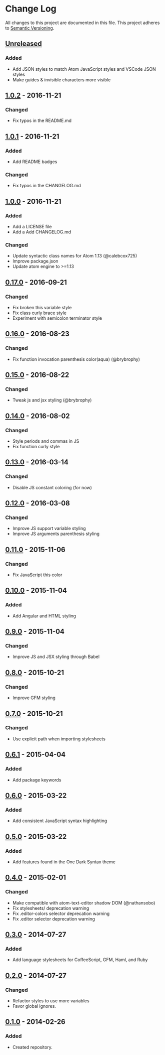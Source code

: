 # Change Log

All changes to this project are documented in this file. This project adheres to [Semantic Versioning](http://semver.org/).

## [Unreleased]
### Added
- Add JSON styles to match Atom JavaScript styles and VSCode JSON styles
- Make guides & invisible characters more visible

## [1.0.2] - 2016-11-21
### Changed
- Fix typos in the README.md

## [1.0.1] - 2016-11-21
### Added
- Add README badges

### Changed
- Fix typos in the CHANGELOG.md

## [1.0.0] - 2016-11-21
### Added
- Add a LICENSE file
- Add a Add CHANGELOG.md

### Changed
- Update syntactic class names for Atom 1.13 (@calebcox725)
- Improve package.json
- Update atom engine to >=1.13

## [0.17.0] - 2016-09-21
### Changed
- Fix broken this variable style
- Fix class curly brace style
- Experiment with semicolon terminator style

## [0.16.0] - 2016-08-23
### Changed
- Fix function invocation parenthesis color(aqua) (@brybrophy)

## [0.15.0] - 2016-08-22
### Changed
- Tweak js and jsx styling (@brybrophy)

## [0.14.0] - 2016-08-02
### Changed
- Style periods and commas in JS
- Fix function curly style

## [0.13.0] - 2016-03-14
### Changed
- Disable JS constant coloring (for now)

## [0.12.0] - 2016-03-08
### Changed
- Improve JS support variable styling
- Improve JS arguments parenthesis styling

## [0.11.0] - 2015-11-06
### Changed
- Fix JavaScript this color

## [0.10.0] - 2015-11-04
### Added
- Add Angular and HTML styling

## [0.9.0] - 2015-11-04
### Changed
- Improve JS and JSX styling through Babel

## [0.8.0] - 2015-10-21
### Changed
- Improve GFM styling

## [0.7.0] - 2015-10-21
### Changed
- Use explicit path when importing stylesheets

## [0.6.1] - 2015-04-04
### Added
- Add package keywords

## [0.6.0] - 2015-03-22
### Added
- Add consistent JavaScript syntax highlighting

## [0.5.0] - 2015-03-22
### Added
- Add features found in the One Dark Syntax theme

## [0.4.0] - 2015-02-01
### Changed
- Make compatible with atom-text-editor shadow DOM (@nathansobo)
- Fix stylesheets/ deprecation warning
- Fix .editor-colors selector deprecation warning
- Fix .editor selector deprecation warning

## [0.3.0] - 2014-07-27
### Added
- Add language stylesheets for CoffeeScript, GFM, Haml, and Ruby

## [0.2.0] - 2014-07-27
### Changed
- Refactor styles to use more variables
- Favor global ignores.

## [0.1.0] - 2014-02-26
### Added
- Created repository.

[Unreleased]: https://github.com/rockymadden/tomorrow-night-eighties-syntax-theme/compare/v1.0.2...HEAD
[1.0.2]: https://github.com/rockymadden/tomorrow-night-eighties-syntax-theme/compare/v1.0.1...v1.0.2
[1.0.1]: https://github.com/rockymadden/tomorrow-night-eighties-syntax-theme/compare/v1.0.0...v1.0.1
[1.0.0]: https://github.com/rockymadden/tomorrow-night-eighties-syntax-theme/compare/v0.17.0...v1.0.0
[0.17.0]: https://github.com/rockymadden/tomorrow-night-eighties-syntax-theme/compare/v0.16.0...v0.17.0
[0.16.0]: https://github.com/rockymadden/tomorrow-night-eighties-syntax-theme/compare/v0.15.0...v0.16.0
[0.15.0]: https://github.com/rockymadden/tomorrow-night-eighties-syntax-theme/compare/v0.14.0...v0.15.0
[0.14.0]: https://github.com/rockymadden/tomorrow-night-eighties-syntax-theme/compare/v0.13.0...v0.14.0
[0.13.0]: https://github.com/rockymadden/tomorrow-night-eighties-syntax-theme/compare/v0.12.0...v0.13.0
[0.12.0]: https://github.com/rockymadden/tomorrow-night-eighties-syntax-theme/compare/v0.11.0...v0.12.0
[0.11.0]: https://github.com/rockymadden/tomorrow-night-eighties-syntax-theme/compare/v0.10.0...v0.11.0
[0.10.0]: https://github.com/rockymadden/tomorrow-night-eighties-syntax-theme/compare/v0.9.0...v0.10.0
[0.9.0]: https://github.com/rockymadden/tomorrow-night-eighties-syntax-theme/compare/v0.8.0...v0.9.0
[0.8.0]: https://github.com/rockymadden/tomorrow-night-eighties-syntax-theme/compare/v0.7.0...v0.8.0
[0.7.0]: https://github.com/rockymadden/tomorrow-night-eighties-syntax-theme/compare/v0.6.1...v0.7.0
[0.6.1]: https://github.com/rockymadden/tomorrow-night-eighties-syntax-theme/compare/v0.6.0...v0.6.1
[0.6.0]: https://github.com/rockymadden/tomorrow-night-eighties-syntax-theme/compare/v0.5.0...v0.6.0
[0.5.0]: https://github.com/rockymadden/tomorrow-night-eighties-syntax-theme/compare/v0.4.0...v0.5.0
[0.4.0]: https://github.com/rockymadden/tomorrow-night-eighties-syntax-theme/compare/v0.3.0...v0.4.0
[0.3.0]: https://github.com/rockymadden/tomorrow-night-eighties-syntax-theme/compare/v0.2.0...v0.3.0
[0.2.0]: https://github.com/rockymadden/tomorrow-night-eighties-syntax-theme/compare/v0.1.0...v0.2.0
[0.1.0]: https://github.com/rockymadden/tomorrow-night-eighties-syntax-theme/tree/60f3713

